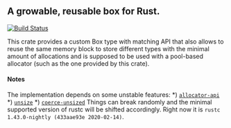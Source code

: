 ﻿## A growable, reusable box for Rust.
[![Build Status](https://travis-ci.com/mahou-shoujo/growable-rs.svg?branch=master)](https://travis-ci.com/mahou-shoujo/growable-rs)
 
This crate provides a custom Box type with matching API that also allows to reuse the same
memory block to store different types with the minimal amount of allocations and is supposed to be
used with a pool-based allocator (such as the one provided by this crate).

#### Notes
The implementation depends on some unstable features:
*) [`allocator-api`](https://doc.rust-lang.org/unstable-book/library-features/allocator-api.html)
*) [`unsize`](https://doc.rust-lang.org/unstable-book/library-features/unsize.html)
*) [`coerce-unsized`](https://doc.rust-lang.org/unstable-book/library-features/coerce-unsized.html)
Things can break randomly and the minimal supported version of rustc will be shifted accordingly.
Right now it is `rustc 1.43.0-nightly (433aae93e 2020-02-14)`.
